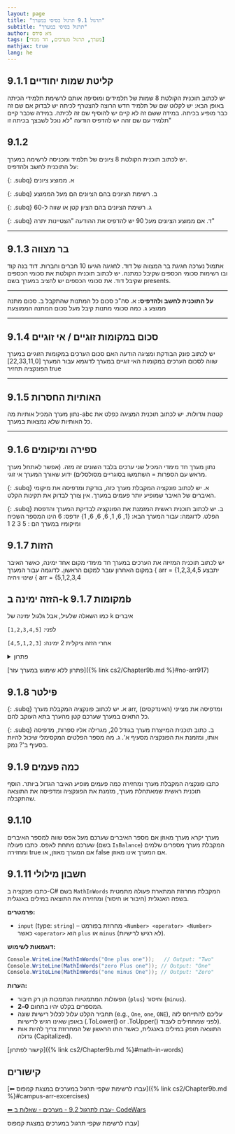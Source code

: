 ```yaml
---
layout: page
title: "תרגול 9.1 תרגול בסיסי במערך"
subtitle: "תרגול בסיסי במערך"
author: גיא סידס
tags: [מערך, תרגול מערכים, חד ממדי]
mathjax: true
lang: he
---
```



## 9.1.1 קליטת שמות יחודיים
יש לכתוב תוכנית הקולטת 8 שמות של תלמידים ומוסיפה אותם לרשימת תלמידי הכיתה באופן הבא:
יש לקלוט שם של תלמיד חדש הרוצה להצטרף לכיתה
יש לבדוק אם שם זה כבר מופיע בכיתה.
במידה ששם זה לא קיים יש להוסיף שם זה לכיתה.
במידה שכבר קיים תלמיד עם שם זהה יש להדפיס הודעה "לא נוכל לשבצך בכיתה זו"



## 9.1.2
יש לכתוב תוכנית הקולטת 8 ציונים של תלמיד ומכניסה לרשימה במערך.  
על התוכנית לחשב ולהדפיס:

{: .subq}
א. ממוצע ציונים

{: .subq}
ב. רשימת הציונים בהם הציונים הם מעל הממוצע

{: .subq}
ג. רשימת הציונים בהם הציון קטן או שווה ל-60

{: .subq}
ד. אם ממוצע הציונים מעל 90 יש להדפיס את ההודעה "הצטיינות יתרה"

---

## 9.1.3 בר מצווה
אתמול נערכה חגיגת בר המצווה של דוד. לחגיגה הגיעו 10 חברים וחברות. דוד בנה קוד ובו רשימות סכומי הכספים שקיבל כמתנה.
יש לכתוב תוכנית הקולטת את סכומי הכספים שקיבל דוד. את סכומי הכספים יש להציב במערך בשם presents. 

---

**על התוכנית לחשב ולהדפיס:**
א. 	סה"כ סכום כל המתנות שהתקבל
ב.  	סכום מתנה ממוצע
ג.  	כמה סכומי מתנות קיבל מעל סכום המתנה הממוצעת

---

## 9.1.4 סכום במקומות זוגיים / אי זוגיים
יש לכתוב פונק הבודקת ומציגה הודעה האם סכום הערכים במקומות הזוגיים במערך שווה לסכום הערכים במקומות האי זוגיים במערך
לדוגמא עבור המערך [22,33,11,0] הפונקציה תחזיר true

---

## 9.1.5 האותיות החסרות
נתון מערך המכיל אותיות מה-abc קטנות וגדולות. יש לכתוב תוכנית המציגה כפלט את כל האותיות שלא נמצאות במערך.

---

## 9.1.6 ספירה ומיקומים
נתון מערך חד מימדי המכיל שני ערכים בלבד השונים זה מזה. (אפשר לאתחל מערך מראש עם הספרות = השתמשו בסוגריים מסולסלים) 
ידוע שאורך המערך אי זוגי. 

{: .subq}
א. יש לכתוב פונקציה המקבלת מערך כזה, בודקת ומדפיסה את מיקומי האיברים של האיבר שמופיע יותר פעמים במערך. אין צורך לבדוק את תקינות הקלט.

{: .subq}
ב. יש לכתוב תוכנית ראשית המזמנת את הפונקציה לבדיקת המערך והדפסת הפלט.
 לדוגמה: 
עבור המערך הבא: {1, 6, 1, 6, 6, 6, 1}
יודפס: 6 הינו המספר השכיח ומיקומיו במערך הם : 5 3 2 1


## 9.1.7 הזזות

יש לכתוב תוכנית המזיזה את הערכים במערך חד מימדי מקום אחד ימינה, כאשר האיבר במקום האחרון עובר למקום הראשון. 
    לדוגמה עבור המערך \{ arr = \{1,2,3,4,5  יתבצע שינוי ויהיה \{ arr = \{5,1,2,3,4

## הזזה ימינה ב-k מקומות 9.1.7b
כמו השאלה שלעיל, אבל גלגול ימינה של k איברים

לפני:
`[1,2,3,4,5]`

אחרי הזזה ציקלית 2 ימינה:
`[4,5,1,2,3]`

<details markdown="1"><summary>פתרון</summary>

```csharp
public static void Q917(int[] arr, int k)
{   // Given an array of integers, rotate the array
    // to the right by k steps, where k is non-negative.
    if (arr.Length <= k)
        return;

    int[] kNums = new int[k]; // מכיל את האחרונים שעתידים להידרס
    for (int i = 1; i <= k; i++)
        kNums[^i] = arr[^i]; // הולך ישר ל-3 האחרונים

    for (int i = arr.Length - 1-k; i >= 0; i--)
        arr[i+k] = arr[i]; // מזיז את כל השאר ימינה

    for (int i = 0; i < k; i++)
        arr[i] = kNums[i]; // מכניס את ה-3 האחרונים למקומם החדש
}
```


</details>

<!-- זו הדרך ליצירת קישור לתוך עמוד שיעבוד גם לאחר שינוי שם -->

[פתרון ללא שימוש במערך עזר]({% link cs2/Chapter9b.md %}#no-arr917)

## 9.1.8 פילטר

{: .subq}
א. יש לכתוב פונקציה המקבלת מערך arr, ומדפיסה את מצייני (האינדקסים) כל התאים במערך שערכם קטן מהערך בתא העוקב להם. 

{: .subq}
ב. כתוב תוכנית המייצרת מערך בגודל 20, מגרילה אליו ספרות, מדפיסה אותו, ומזמנת את הפונקציה מסעיף א'.
ג. מה מספר הפלטים המקסימלי שיכול להיות בסעיף ב'? נמק.


## 9.1.9 כמה פעמים
כתבו פונקציה המקבלת מערך ומחזירה כמה פעמים מופיע האיבר הגדול ביותר. 
הוסף תוכנית ראשית שמאתחלת מערך, מזמנת את הפונקציה ומדפיסה את התוצאה שהתקבלה.

## 9.1.10
מערך יקרא מערך מאוזן אם מספר האיברים שערכם מעל אפס שווה למספר האיברים שערכם מתחת לאפס.
כתבו פעולה (בשם `IsBalance`) המקבלת מערך מספרים שלמים ומחזירה true אם המערך מאוזן, או false אם המערך אינו מאוזן.


## 9.1.11 חשבון מילולי

<!-- ניתן כשאלה 8.4 במטלה 2 -->
<!-- פתרון שאלת החשבון 8.4 ממטלה 2 -->
כתבו פונקציה ב-C# בשם `MathInWords` המקבלת מחרוזת המתארת פעולה מתמטית בשפה האנגלית (חיבור או חיסור) ומחזירה את התוצאה במילים באנגלית.

**פרמטרים:**
- `input` (type: `string`) – מחרוזת בפורמט `<Number> <operator> <Number>` כאשר `<operator>` הוא `plus` או `minus` (לא רגיש לרישיות).

**דוגמאות לשימוש:**
```csharp
Console.WriteLine(MathInWords("One plus one"));   // Output: "Two"
Console.WriteLine(MathInWords("zero Plus one")); // Output: "One"
Console.WriteLine(MathInWords("one minus One")); // Output: "Zero"
```

**הערות:**
- הפעולות המתמטיות הנתמכות הן רק חיבור (`plus`) וחיסור (`minus`).
- המספרים בקלט יהיו בתחום **0–2**.
- תחביר הקלט עלול לכלול רישיות שונה (e.g., `One`, `one`, `ONE`), עליכם להתייחס לזה באופן שאינו רגיש לרישיות (.ToLower() or .ToUpper() לפני שמתחילים לעבוד).
- התוצאה תופק במילים באנגלית, כאשר התו הראשון של המחרוזת צריך להיות אות גדולה (Capitalized).



[קישור לפתרון]({% link cs2/Chapter9b.md %}#math-in-words)


## קישורים

[⬅ עברו לרשימת שקפי תרגול במערכים במצגת קמפוס]({% link cs2/Chapter9b.md %}#campus-arr-excercises)


[⬅ עברו לתרגול 9.2 - מערכים - שאלות ב- CodeWars](/cs2/Chapter9Ex9.2)

עברו לרשימת שקפי תרגול במערכים במצגת קמפוס]